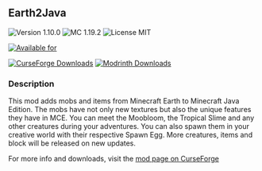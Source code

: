 ## Earth2Java

![Version 1.10.0](https://img.shields.io/badge/Version-1.10.0-brightgreen)
![MC 1.19.2](https://img.shields.io/badge/MC-1.19.2-blue)
![License MIT](https://img.shields.io/badge/License-MIT-blue)

[![Available for](https://cf.way2muchnoise.eu/versions/earth2java.svg)](https://www.curseforge.com/minecraft/mc-mods/earth2java-fabric)

[![CurseForge Downloads](https://cf.way2muchnoise.eu/short_earth2java_Downloads.svg)](https://www.curseforge.com/minecraft/mc-mods/earth2java-fabric)
[![Modrinth Downloads](https://img.shields.io/badge/dynamic/json?color=1bd96a&label=Modrinth&query=downloads&suffix=%20Downloads&url=https://api.modrinth.com/v2/project/D2Q91keW)](https://modrinth.com/mod/earth2java)

### Description

This mod adds mobs and items from Minecraft Earth to Minecraft Java Edition. The mobs have not only new textures but
also the unique features they have in MCE. You can meet the Moobloom, the Tropical Slime and any other creatures during
your adventures. You can also spawn them in your creative world with their respective Spawn Egg.
More creatures, items and block will be released on new updates.

For more info and downloads, visit
the [mod page on CurseForge](https://www.curseforge.com/minecraft/mc-mods/earth2java-fabric)

